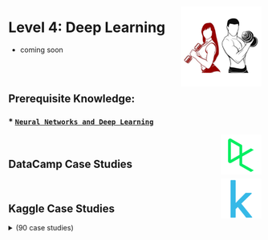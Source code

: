 <a href="/level-4/README.md"><img align="right" width="160" src="/logos/level-4.png"></img></a>

# Level 4: Deep Learning

* coming soon

<br><br>

## Prerequisite Knowledge: 
### * [`Neural Networks and Deep Learning`](https://github.com/cs-MohamedAyman/Neural-Networks-and-Deep-Learning/blob/master/README.md) 

<a href="/level-4/README.md"><img align="right" width="80" src="https://github.com/cs-MohamedAyman/cs-MohamedAyman/blob/master/logos/datacamp.png"></img></a>
<br>

## DataCamp Case Studies

<a href="/level-4/README.md"><img align="right" width="80" src="https://github.com/cs-MohamedAyman/cs-MohamedAyman/blob/master/logos/kaggle.png"></img></a>
<br>

## Kaggle Case Studies

<details>
    <summary>(90 case studies)</summary>
    <br>

## Computer Vision

<table>
    <tbody>
        <tr>
<th align="center" width="50px">01</th><th align="left" width="550px"><a href="https://kaggle.com/competitions/digit-recognizer">Digit Recognizer</a></th>
<th align="center" width="50px">02</th><th align="left" width="550px"><a href="https://kaggle.com/competitions/diabetic-retinopathy-detection">Diabetic Retinopathy Detection</a></th>
        </tr>
        <tr>
<th align="center" width="50px">03</th><th align="left" width="550px"><a href="https://kaggle.com/competitions/street-view-getting-started-with-julia">First Steps With Julia</a></th>
<th align="center" width="50px">04</th><th align="left" width="550px"><a href="https://kaggle.com/competitions/gan-getting-started">I’m Something of a Painter Myself</a></th>
        </tr>
        <tr>
<th align="center" width="50px">05</th><th align="left" width="550px"><a href="https://kaggle.com/competitions/tpu-getting-started">Petals to the Metal - Flower Classification on TPU</a></th>
<th align="center" width="50px">06</th><th align="left" width="550px"><a href="https://kaggle.com/competitions/facial-keypoints-detection">Facial Keypoints Detection</a></th>
        </tr>
        <tr>
<th align="center" width="50px">07</th><th align="left" width="550px"><a href="https://kaggle.com/competitions/the-nature-conservancy-fisheries-monitoring">The Nature Conservancy Fisheries Monitoring</a></th>
<th align="center" width="50px">08</th><th align="left" width="550px"><a href="https://kaggle.com/competitions/ultrasound-nerve-segmentation">Ultrasound Nerve Segmentation</a></th>
        </tr>
        <tr>
<th align="center" width="50px">09</th><th align="left" width="550px"><a href="https://kaggle.com/competitions/avito-duplicate-ads-detection">Avito Duplicate Ads Detection</a></th>
<th align="center" width="50px">10</th><th align="left" width="550px"><a href="https://kaggle.com/competitions/draper-satellite-image-chronology">Draper Satellite Image Chronology</a></th>
        </tr>
        <tr>
<th align="center" width="50px">11</th><th align="left" width="550px"><a href="https://kaggle.com/competitions/state-farm-distracted-driver-detection">State Farm Distracted Driver Detection</a></th>
<th align="center" width="50px">12</th><th align="left" width="550px"><a href="https://kaggle.com/competitions/second-annual-data-science-bowl">Second Annual Data Science Bowl</a></th>
        </tr>
        <tr>
<th align="center" width="50px">13</th><th align="left" width="550px"><a href="https://kaggle.com/competitions/statoil-iceberg-classifier-challenge">Statoil/C-CORE Iceberg Classifier Challenge</a></th>
<th align="center" width="50px">14</th><th align="left" width="550px"><a href="https://kaggle.com/competitions/carvana-image-masking-challenge">Carvana Image Masking Challenge</a></th>
        </tr>
        <tr>
<th align="center" width="50px">15</th><th align="left" width="550px"><a href="https://kaggle.com/competitions/passenger-screening-algorithm-challenge">Passenger Screening Algorithm Challenge</a></th>
<th align="center" width="50px">16</th><th align="left" width="550px"><a href="https://kaggle.com/competitions/planet-understanding-the-amazon-from-space">Planet: Understanding the Amazon from Space</a></th>
        </tr>
        <tr>
<th align="center" width="50px">17</th><th align="left" width="550px"><a href="https://kaggle.com/competitions/noaa-fisheries-steller-sea-lion-population-count">NOAA Fisheries Steller Sea Lion Population Count</a></th>
<th align="center" width="50px">18</th><th align="left" width="550px"><a href="https://kaggle.com/competitions/intel-mobileodt-cervical-cancer-screening">Intel & MobileODT Cervical Cancer Screening</a></th>
        </tr>
        <tr>
<th align="center" width="50px">19</th><th align="left" width="550px"><a href="https://kaggle.com/competitions/youtube8m">Google Cloud & YouTube-8M Video Understanding Challenge</a></th>
<th align="center" width="50px">20</th><th align="left" width="550px"><a href="https://kaggle.com/competitions/data-science-bowl-2017">Data Science Bowl 2017</a></th>
        </tr>
        <tr>
<th align="center" width="50px">21</th><th align="left" width="550px"><a href="https://kaggle.com/competitions/dstl-satellite-imagery-feature-detection">Dstl Satellite Imagery Feature Detection</a></th>
<th align="center" width="50px">22</th><th align="left" width="550px"><a href="https://kaggle.com/competitions/human-protein-atlas-image-classification">Human Protein Atlas Image Classification</a></th>
        </tr>
        <tr>
<th align="center" width="50px">23</th><th align="left" width="550px"><a href="https://kaggle.com/competitions/PLAsTiCC-2018">PLAsTiCC Astronomical Classification</a></th>
<th align="center" width="50px">24</th><th align="left" width="550px"><a href="https://kaggle.com/competitions/quickdraw-doodle-recognition">Quick, Draw! Doodle Recognition Challenge</a></th>
        </tr>
        <tr>
<th align="center" width="50px">25</th><th align="left" width="550px"><a href="https://kaggle.com/competitions/rsna-pneumonia-detection-challenge">RSNA Pneumonia Detection Challenge</a></th>
<th align="center" width="50px">26</th><th align="left" width="550px"><a href="https://kaggle.com/competitions/airbus-ship-detection">Airbus Ship Detection Challenge</a></th>
        </tr>
        <tr>
<th align="center" width="50px">27</th><th align="left" width="550px"><a href="https://kaggle.com/competitions/tgs-salt-identification-challenge">TGS Salt Identification Challenge</a></th>
<th align="center" width="50px">28</th><th align="left" width="550px"><a href="https://kaggle.com/competitions/google-ai-open-images-visual-relationship-track">Google AI Open Images - Visual Relationship Track</a></th>
        </tr>
        <tr>
<th align="center" width="50px">29</th><th align="left" width="550px"><a href="https://kaggle.com/competitions/google-ai-open-images-object-detection-track">Google AI Open Images - Object Detection Track</a></th>
<th align="center" width="50px">30</th><th align="left" width="550px"><a href="https://kaggle.com/competitions/data-science-bowl-2018">2018 Data Science Bowl</a></th>
        </tr>
        <tr>
<th align="center" width="50px">31</th><th align="left" width="550px"><a href="https://kaggle.com/competitions/sp-society-camera-model-identification">IEEE's Signal Processing Society - Camera Model Identification</a></th>
<th align="center" width="50px">32</th><th align="left" width="550px"><a href="https://kaggle.com/competitions/pku-autonomous-driving">Peking University/Baidu - Autonomous Driving</a></th>
        </tr>
        <tr>
<th align="center" width="50px">33</th><th align="left" width="550px"><a href="https://kaggle.com/competitions/rsna-intracranial-hemorrhage-detection">RSNA Intracranial Hemorrhage Detection</a></th>
<th align="center" width="50px">34</th><th align="left" width="550px"><a href="https://kaggle.com/competitions/3d-object-detection-for-autonomous-vehicles">Lyft 3D Object Detection for Autonomous Vehicles</a></th>
        </tr>
        <tr>
<th align="center" width="50px">35</th><th align="left" width="550px"><a href="https://kaggle.com/competitions/severstal-steel-defect-detection">Severstal: Steel Defect Detection</a></th>
<th align="center" width="50px">36</th><th align="left" width="550px"><a href="https://kaggle.com/competitions/aptos2019-blindness-detection">APTOS 2019 Blindness Detection</a></th>
        </tr>
        <tr>
<th align="center" width="50px">37</th><th align="left" width="550px"><a href="https://kaggle.com/competitions/siim-acr-pneumothorax-segmentation">SIIM-ACR Pneumothorax Segmentation</a></th>
<th align="center" width="50px">38</th><th align="left" width="550px"><a href="https://kaggle.com/competitions/humpback-whale-identification">Humpback Whale Identification</a></th>
        </tr>
        <tr>
<th align="center" width="50px">39</th><th align="left" width="550px"><a href="https://kaggle.com/competitions/vsb-power-line-fault-detection">VSB Power Line Fault Detection</a></th>
<th align="center" width="50px">40</th><th align="left" width="550px"><a href="https://kaggle.com/competitions/nfl-impact-detection">NFL 1st and Future - Impact Detection</a></th>
        </tr>
        <tr>
<th align="center" width="50px">41</th><th align="left" width="550px"><a href="https://kaggle.com/competitions/rsna-str-pulmonary-embolism-detection">RSNA STR Pulmonary Embolism Detection</a></th>
<th align="center" width="50px">42</th><th align="left" width="550px"><a href="https://kaggle.com/competitions/lyft-motion-prediction-autonomous-vehicles">Lyft Motion Prediction for Autonomous Vehicles</a></th>
        </tr>
        <tr>
<th align="center" width="50px">43</th><th align="left" width="550px"><a href="https://kaggle.com/competitions/siim-isic-melanoma-classification">SIIM-ISIC Melanoma Classification</a></th>
<th align="center" width="50px">44</th><th align="left" width="550px"><a href="https://kaggle.com/competitions/prostate-cancer-grade-assessment">Prostate cANcer graDe Assessment (PANDA) Challenge</a></th>
        </tr>
        <tr>
<th align="center" width="50px">45</th><th align="left" width="550px"><a href="https://kaggle.com/competitions/deepfake-detection-challenge">Deepfake Detection Challenge</a></th>
<th align="center" width="50px">46</th><th align="left" width="550px"><a href="https://kaggle.com/competitions/sartorius-cell-instance-segmentation">Sartorius - Cell Instance Segmentation</a></th>
        </tr>
        <tr>
<th align="center" width="50px">47</th><th align="left" width="550px"><a href="https://kaggle.com/competitions/rsna-miccai-brain-tumor-radiogenomic-classification">RSNA-MICCAI Brain Tumor Radiogenomic Classification</a></th>
<th align="center" width="50px">48</th><th align="left" width="550px"><a href="https://kaggle.com/competitions/siim-covid19-detection">SIIM-FISABIO-RSNA COVID-19 Detection</a></th>
        </tr>
        <tr>
<th align="center" width="50px">49</th><th align="left" width="550px"><a href="https://kaggle.com/competitions/shopee-product-matching">Shopee - Price Match Guarantee</a></th>
<th align="center" width="50px">50</th><th align="left" width="550px"><a href="https://kaggle.com/competitions/hpa-single-cell-image-classification">Human Protein Atlas - Single Cell Classification</a></th>
        </tr>
        <tr>
<th align="center" width="50px">51</th><th align="left" width="550px"><a href="https://kaggle.com/competitions/vinbigdata-chest-xray-abnormalities-detection">VinBigData Chest X-ray Abnormalities Detection</a></th>
<th align="center" width="50px">52</th><th align="left" width="550px"><a href="https://kaggle.com/competitions/ranzcr-clip-catheter-line-classification">RANZCR CLiP - Catheter and Line Position Challenge</a></th>
        </tr>
        <tr>
<th align="center" width="50px">53</th><th align="left" width="550px"><a href="https://kaggle.com/competitions/rsna-breast-cancer-detection">RSNA Screening Mammography Breast Cancer Detection</a></th>
<th align="center" width="50px">54</th><th align="left" width="550px"><a href="https://kaggle.com/competitions/dfl-bundesliga-data-shootout">DFL - Bundesliga Data Shootout</a></th>
        </tr>
        <tr>
<th align="center" width="50px">55</th><th align="left" width="550px"><a href="https://kaggle.com/competitions/rsna-2022-cervical-spine-fracture-detection">RSNA 2022 Cervical Spine Fracture Detection</a></th>
        </tr>
    </tbody>
</table>

## Natural Language Processing

<table>
    <tbody>
        <tr>
<th align="center" width="50px">01</th><th align="left" width="550px"><a href="https://kaggle.com/competitions/word2vec-nlp-tutorial">Bag of Words Meets Bags of Popcorn</a></th>
<th align="center" width="50px">02</th><th align="left" width="550px"><a href="https://kaggle.com/competitions/nlp-getting-started">Natural Language Processing with Disaster Tweets</a></th>
        </tr>
        <tr>
<th align="center" width="50px">03</th><th align="left" width="550px"><a href="https://kaggle.com/competitions/contradictory-my-dear-watson">Contradictory, My Dear Watson</a></th>
<th align="center" width="50px">04</th><th align="left" width="550px"><a href="https://kaggle.com/competitions/data-science-for-good-city-of-los-angeles">Data Science for Good: City of Los Angeles</a></th>
        </tr>
        <tr>
<th align="center" width="50px">05</th><th align="left" width="550px"><a href="https://kaggle.com/competitions/data-science-for-good-careervillage">Data Science for Good: CareerVillage.org</a></th>
<th align="center" width="50px">06</th><th align="left" width="550px"><a href="https://kaggle.com/competitions/predict-closed-questions-on-stack-overflow">Predict Closed Questions on Stack Overflow</a></th>
        </tr>
        <tr>
<th align="center" width="50px">07</th><th align="left" width="550px"><a href="https://kaggle.com/competitions/asap-aes">The Hewlett Foundation: Automated Essay Scoring</a></th>
<th align="center" width="50px">08</th><th align="left" width="550px"><a href="https://kaggle.com/competitions/see-click-predict-fix">See Click Predict Fix</a></th>
        </tr>
        <tr>
<th align="center" width="50px">09</th><th align="left" width="550px"><a href="https://kaggle.com/competitions/cdp-unlocking-climate-solutions">CDP - Unlocking Climate Solutions</a></th>
<th align="center" width="50px">10</th><th align="left" width="550px"><a href="https://kaggle.com/competitions/tradeshift-text-classification">Tradeshift Text Classification</a></th>
        </tr>
        <tr>
<th align="center" width="50px">11</th><th align="left" width="550px"><a href="https://kaggle.com/competitions/crowdflower-search-relevance">Crowdflower Search Results Relevance</a></th>
<th align="center" width="50px">12</th><th align="left" width="550px"><a href="https://kaggle.com/competitions/coupon-purchase-prediction">Coupon Purchase Prediction</a></th>
        </tr>
        <tr>
<th align="center" width="50px">13</th><th align="left" width="550px"><a href="https://kaggle.com/competitions/flavours-of-physics">Flavours of Physics</a></th>
<th align="center" width="50px">14</th><th align="left" width="550px"><a href="https://kaggle.com/competitions/mercari-price-suggestion-challenge">Mercari Price Suggestion Challenge</a></th>
        </tr>
        <tr>
<th align="center" width="50px">15</th><th align="left" width="550px"><a href="https://kaggle.com/competitions/tensorflow-speech-recognition-challenge">TensorFlow Speech Recognition Challenge</a></th>
<th align="center" width="50px">16</th><th align="left" width="550px"><a href="https://kaggle.com/competitions/quora-question-pairs">Quora Question Pairs</a></th>
        </tr>
        <tr>
<th align="center" width="50px">17</th><th align="left" width="550px"><a href="https://kaggle.com/competitions/jigsaw-toxic-comment-classification-challenge">Toxic Comment Classification Challenge</a></th>
<th align="center" width="50px">18</th><th align="left" width="550px"><a href="https://kaggle.com/competitions/two-sigma-financial-news">Two Sigma: Using News to Predict Stock Movements</a></th>
        </tr>
        <tr>
<th align="center" width="50px">19</th><th align="left" width="550px"><a href="https://kaggle.com/competitions/quora-insincere-questions-classification">Quora Insincere Questions Classification</a></th>
<th align="center" width="50px">20</th><th align="left" width="550px"><a href="https://kaggle.com/competitions/jigsaw-unintended-bias-in-toxicity-classification">Jigsaw Unintended Bias in Toxicity Classification</a></th>
        </tr>
        <tr>
<th align="center" width="50px">21</th><th align="left" width="550px"><a href="https://kaggle.com/competitions/riiid-test-answer-prediction">Riiid Answer Correctness Prediction</a></th>
<th align="center" width="50px">22</th><th align="left" width="550px"><a href="https://kaggle.com/competitions/tweet-sentiment-extraction">Tweet Sentiment Extraction</a></th>
        </tr>
        <tr>
<th align="center" width="50px">23</th><th align="left" width="550px"><a href="https://kaggle.com/competitions/jigsaw-multilingual-toxic-comment-classification">Jigsaw Multilingual Toxic Comment Classification</a></th>
<th align="center" width="50px">24</th><th align="left" width="550px"><a href="https://kaggle.com/competitions/google-quest-challenge">Google QUEST Q&A Labeling</a></th>
        </tr>
        <tr>
<th align="center" width="50px">25</th><th align="left" width="550px"><a href="https://kaggle.com/competitions/tensorflow2-question-answering">TensorFlow 2.0 Question Answering</a></th>
<th align="center" width="50px">26</th><th align="left" width="550px"><a href="https://kaggle.com/competitions/feedback-prize-2021">Feedback Prize - Evaluating Student Writing</a></th>
        </tr>
        <tr>
<th align="center" width="50px">27</th><th align="left" width="550px"><a href="https://kaggle.com/competitions/jigsaw-toxic-severity-rating">Jigsaw Rate Severity of Toxic Comments</a></th>
<th align="center" width="50px">28</th><th align="left" width="550px"><a href="https://kaggle.com/competitions/commonlitreadabilityprize">CommonLit Readability Prize</a></th>
        </tr>
        <tr>
<th align="center" width="50px">29</th><th align="left" width="550px"><a href="https://kaggle.com/competitions/coleridgeinitiative-show-us-the-data">Coleridge Initiative - Show US the Data</a></th>
<th align="center" width="50px">30</th><th align="left" width="550px"><a href="https://kaggle.com/competitions/bms-molecular-translation">Bristol-Myers Squibb – Molecular Translation</a></th>
        </tr>
        <tr>
<th align="center" width="50px">31</th><th align="left" width="550px"><a href="https://kaggle.com/competitions/otto-recommender-system">OTTO – Multi-Objective Recommender System</a></th>
<th align="center" width="50px">32</th><th align="left" width="550px"><a href="https://kaggle.com/competitions/feedback-prize-english-language-learning">Feedback Prize - English Language Learning</a></th>
        </tr>
        <tr>
<th align="center" width="50px">33</th><th align="left" width="550px"><a href="https://kaggle.com/competitions/feedback-prize-effectiveness">Feedback Prize - Predicting Effective Arguments</a></th>
<th align="center" width="50px">34</th><th align="left" width="550px"><a href="https://kaggle.com/competitions/us-patent-phrase-to-phrase-matching">U.S. Patent Phrase to Phrase Matching</a></th>
        </tr>
        <tr>
<th align="center" width="50px">35</th><th align="left" width="550px"><a href="https://kaggle.com/competitions/nbme-score-clinical-patient-notes">NBME - Score Clinical Patient Notes</a></th>
        </tr>
    </tbody>
</table>
</details>
